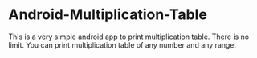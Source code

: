 # Android-Multiplication-Table
This is a very simple android app to print multiplication table.  There is no limit. You can print multiplication table of any number  and any range. 
